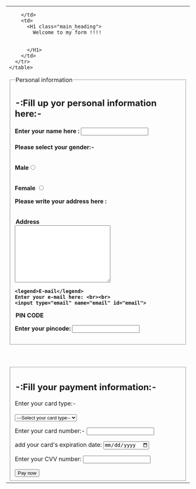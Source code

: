
<html lang="en">
<head>
  <meta charset="UTF-8">
  <meta http-equiv="X-UA-Compatible" content="IE=edge">
  <meta name="viewport" content="width=device-width, initial-scale=1.0">
  <title>ACPC registration form</title>

<link rel="stylesheet" href="style.css">
</head>
<body>
  <div class="container">
    <table>
      <tr>
        <td>
          
        </td>
        <td>
          <H1 class="main_heading">
            Welcome to my form !!!! 
            
        
          </H1>
        </td>
      </tr>
    </table>
  
  <form action=""></form>

  

  <p>
  
<fieldset>
  <p>
  <h2>
    -:Fill up yor personal information here:-
  </h2>
  </p>
  <p> <h4>
    Enter your name here : <input type="text" name="name" required>
  </p></h4>
 
   <legend>Personal information</legend>
  <p><h4>
Please select your gender:- <br><br>

Male<input type="radio" name = "gender" id="male"> <br><br>

Female <input type="radio" name="gender" id="Female">

  </p>


Please write your address here : <br> <br>

  <legend>
    Address 
  </legend>
  <textarea name="Address" id="Address" cols="30" rows="10"></textarea>


<p>
  
    <legend>E-mail</legend>
    Enter your e-mail here: <br><br>
    <input type="email" name="email" id="email">
  
  
</p>
<legend>PIN CODE</legend>
<p>
  Enter your pincode: <input type="pincode" id="pincode" name="pincode"> 
</p>
</h4>
</fieldset>

<br>
<br>
<br>
<fieldset>
<h2>-:Fill  your payment information:-</h2>
<p> Enter your card type:- <br><br>

  <select name="Card_tyoe" id="Card_type">
    <option value="">---Select your card type--</option>
    <option value="SBI(visa)">SBI(visa)</option>
    <option value="HDFC">HDFC</option>
    <option value="kotak mahindra">kotak mahindra</option>
    <option value="Axis">Axis bank</option>
    <option value="ICICICI">ICICICI</option>
  </select>
</p>
<p>
  Enter your card number:- <input type="number" name="card_number" id="card_number">
</p>
<p>
  add your card's expiration date: <input type="date" name="exp_date" id="exp_date">
</p>
<p>
  Enter your CVV number: <input type="password" name="Password" id="Password">
</p>

<input type="submit" value="Pay now">
</fieldset>
</form>
</div>
</body>
</html>
